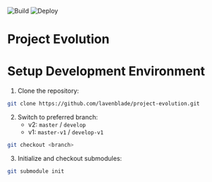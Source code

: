 ![Build](https://github.com/lavenblade/project-evolution/actions/workflows/build.yml/badge.svg)
![Deploy](https://github.com/lavenblade/project-evolution/actions/workflows/deploy.yml/badge.svg)

# Project Evolution

# Setup Development Environment
1) Clone the repository:
```sh
git clone https://github.com/lavenblade/project-evolution.git
```

2) Switch to preferred branch:
   * v2: `master` / `develop`
   * v1: `master-v1` / `develop-v1`
```sh
git checkout <branch>
```

3) Initialize and checkout submodules:
```sh
git submodule init
```